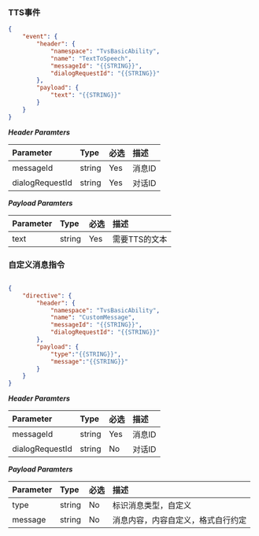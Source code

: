 ### TTS事件
```json
{
	"event": {
		"header": {
			"namespace": "TvsBasicAbility",
			"name": "TextToSpeech",
            "messageId": "{{STRING}}",
			"dialogRequestId": "{{STRING}}"
		},
		"payload": {
            "text": "{{STRING}}"
		}
	}
}	
```

***Header Paramters***

|	Parameter			|	Type		|	必选	|	描述								|
|	:-------------------	|	:--------	|	:-----	|	:--------------------------------	|
|	messageId			|	string	|	Yes	|	消息ID							|
|	dialogRequestId	|	string	|	Yes	|	对话ID							|

***Payload Paramters***

|	Parameter					|	Type		|	必选	|	描述					|
|	:---------------------------	|	:--------	|	:-----	|	:--------------------	|
|	text							|	string	|	Yes	|	需要TTS的文本	|


### 自定义消息指令
```json

{
    "directive": {
        "header": {
            "namespace": "TvsBasicAbility",
            "name": "CustomMessage",
            "messageId": "{{STRING}}",
            "dialogRequestId": "{{STRING}}"
        },
        "payload": {
            "type":"{{STRING}}",
            "message":"{{STRING}}"
        }
    }
}   

```

***Header Paramters***

|	Parameter			|	Type		|	必选	|	描述								|
|	:-------------------	|	:--------	|	:-----	|	:--------------------------------	|
|	messageId			|	string	|	Yes	|	消息ID							|
|	dialogRequestId	|	string	|	No	|	对话ID							|


***Payload Paramters***

|	Parameter					|	Type		|	必选	|	描述													|
|	:---------------------------	|	:--------	|	:-----	|	:-----------------------------------------------------	|
|	type							|	string	|	No	|	标识消息类型，自定义						|
|	message					|	string	| 	No	|	消息内容，内容自定义，格式自行约定	|